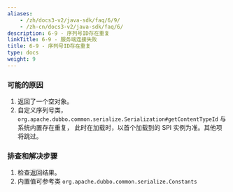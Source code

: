 ```yaml
---
aliases:
    - /zh/docs3-v2/java-sdk/faq/6/9/
    - /zh-cn/docs3-v2/java-sdk/faq/6/
description: 6-9 - 序列号ID存在重复
linkTitle: 6-9 - 服务端连接失败
title: 6-9 - 序列号ID存在重复
type: docs
weight: 9
---
```







### 可能的原因

1. 返回了一个空对象。
2. 自定义序列号类，`org.apache.dubbo.common.serialize.Serialization#getContentTypeId` 与系统内置存在重复，
此时在加载时，以首个加载到的 SPI 实例为准。其他项将跳过。

### 排查和解决步骤

1. 检查返回结果。
2. 内置值可参考类 `org.apache.dubbo.common.serialize.Constants`